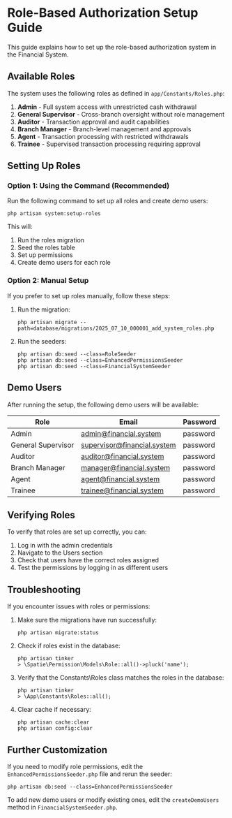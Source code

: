 # Role-Based Authorization Setup Guide

This guide explains how to set up the role-based authorization system in the Financial System.

## Available Roles

The system uses the following roles as defined in `app/Constants/Roles.php`:

1. **Admin** - Full system access with unrestricted cash withdrawal
2. **General Supervisor** - Cross-branch oversight without role management
3. **Auditor** - Transaction approval and audit capabilities
4. **Branch Manager** - Branch-level management and approvals
5. **Agent** - Transaction processing with restricted withdrawals
6. **Trainee** - Supervised transaction processing requiring approval

## Setting Up Roles

### Option 1: Using the Command (Recommended)

Run the following command to set up all roles and create demo users:

```
php artisan system:setup-roles
```

This will:
1. Run the roles migration
2. Seed the roles table
3. Set up permissions
4. Create demo users for each role

### Option 2: Manual Setup

If you prefer to set up roles manually, follow these steps:

1. Run the migration:
   ```
   php artisan migrate --path=database/migrations/2025_07_10_000001_add_system_roles.php
   ```

2. Run the seeders:
   ```
   php artisan db:seed --class=RoleSeeder
   php artisan db:seed --class=EnhancedPermissionsSeeder
   php artisan db:seed --class=FinancialSystemSeeder
   ```

## Demo Users

After running the setup, the following demo users will be available:

| Role              | Email                       | Password  |
|-------------------|----------------------------|-----------|
| Admin             | admin@financial.system     | password  |
| General Supervisor| supervisor@financial.system| password  |
| Auditor           | auditor@financial.system   | password  |
| Branch Manager    | manager@financial.system   | password  |
| Agent             | agent@financial.system     | password  |
| Trainee           | trainee@financial.system   | password  |

## Verifying Roles

To verify that roles are set up correctly, you can:

1. Log in with the admin credentials
2. Navigate to the Users section
3. Check that users have the correct roles assigned
4. Test the permissions by logging in as different users

## Troubleshooting

If you encounter issues with roles or permissions:

1. Make sure the migrations have run successfully:
   ```
   php artisan migrate:status
   ```

2. Check if roles exist in the database:
   ```
   php artisan tinker
   > \Spatie\Permission\Models\Role::all()->pluck('name');
   ```

3. Verify that the Constants\Roles class matches the roles in the database:
   ```
   php artisan tinker
   > \App\Constants\Roles::all();
   ```

4. Clear cache if necessary:
   ```
   php artisan cache:clear
   php artisan config:clear
   ```

## Further Customization

If you need to modify role permissions, edit the `EnhancedPermissionsSeeder.php` file and rerun the seeder:

```
php artisan db:seed --class=EnhancedPermissionsSeeder
```

To add new demo users or modify existing ones, edit the `createDemoUsers` method in `FinancialSystemSeeder.php`.
